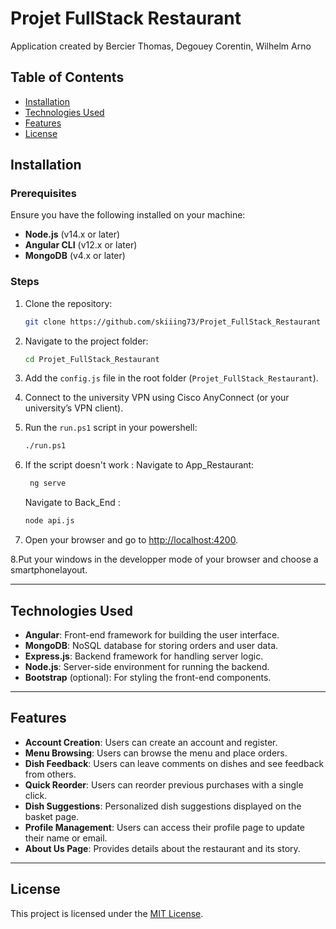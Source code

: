 # Projet FullStack Restaurant  
Application created by Bercier Thomas, Degouey Corentin, Wilhelm Arno
## Table of Contents  
- [Installation](#installation)  
- [Technologies Used](#technologies-used)  
- [Features](#features)  
- [License](#license)  

## Installation  

### Prerequisites  
Ensure you have the following installed on your machine:  
- **Node.js** (v14.x or later)  
- **Angular CLI** (v12.x or later)  
- **MongoDB** (v4.x or later)  

### Steps  

1. Clone the repository:  
   ```bash  
   git clone https://github.com/skiiing73/Projet_FullStack_Restaurant  
   ```  

2. Navigate to the project folder:  
   ```bash  
   cd Projet_FullStack_Restaurant  
   ```  

3. Add the `config.js` file in the root folder (`Projet_FullStack_Restaurant`).  

4. Connect to the university VPN using Cisco AnyConnect (or your university’s VPN client).  

5. Run the `run.ps1` script in your powershell:  
   ```bash  
   ./run.ps1 
   ```  
6. If the script doesn't work :
   Navigate to App_Restaurant:
    ```bash
     ng serve
    ```
    Navigate to Back_End :
   ```bash  
   node api.js
   ``` 
7. Open your browser and go to [http://localhost:4200](http://localhost:4200).
   
8.Put your windows in the developper mode of your browser and choose a smartphonelayout.

---

## Technologies Used  

- **Angular**: Front-end framework for building the user interface.  
- **MongoDB**: NoSQL database for storing orders and user data.  
- **Express.js**: Backend framework for handling server logic.  
- **Node.js**: Server-side environment for running the backend.  
- **Bootstrap** (optional): For styling the front-end components.  

---

## Features  

- **Account Creation**: Users can create an account and register.  
- **Menu Browsing**: Users can browse the menu and place orders.  
- **Dish Feedback**: Users can leave comments on dishes and see feedback from others.  
- **Quick Reorder**: Users can reorder previous purchases with a single click.  
- **Dish Suggestions**: Personalized dish suggestions displayed on the basket page.  
- **Profile Management**: Users can access their profile page to update their name or email.  
- **About Us Page**: Provides details about the restaurant and its story.  

---

## License  

This project is licensed under the [MIT License](LICENSE).  


